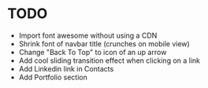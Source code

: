 # TODO
- Import font awesome without using a CDN
- Shrink font of navbar title (crunches on mobile view)
- Change "Back To Top" to icon of an up arrow
- Add cool sliding transition effect when clicking on a link
- Add Linkedin link in Contacts
- Add Portfolio section
